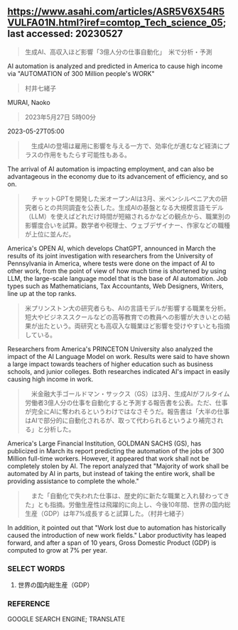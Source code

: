 ## https://www.asahi.com/articles/ASR5V6X54R5VULFA01N.html?iref=comtop_Tech_science_05; last accessed: 20230527

> 生成AI、高収入ほど影響「3億人分の仕事自動化」　米で分析・予測

AI automation is analyzed and predicted in America to cause high income via "AUTOMATION of 300 Million people's WORK"

> 村井七緒子

MURAI, Naoko

> 2023年5月27日 5時00分

2023-05-27T05:00

>　生成AIの登場は雇用に影響を与える一方で、効率化が進むなど経済にプラスの作用をもたらす可能性もある。

The arrival of AI automation is impacting employment, and can also be advantageous in the economy due to its advancement of efficiency, and so on.

>　チャットGPTを開発した米オープンAIは3月、米ペンシルベニア大の研究者らとの共同調査を公表した。生成AIの基盤となる大規模言語モデル（LLM）を使えばどれだけ時間が短縮されるかなどの観点から、職業別の影響度合いを試算。数学者や税理士、ウェブデザイナー、作家などの職種が上位に並んだ。

America's OPEN AI, which develops ChatGPT, announced in March the results of its joint investigation with researchers from the University of Pennsylvania in America, where tests were done on the impact of AI to other work, from the point of view of how much time is shortened by using LLM, the large-scale language model that is the base of AI automation. Job types such as Mathematicians, Tax Accountants, Web Designers, Writers, line up at the top ranks. 

> 米プリンストン大の研究者らも、AIの言語モデルが影響する職業を分析。短大やビジネススクールなどの高等教育での教員への影響が大きいとの結果が出たという。両研究とも高収入な職業ほど影響を受けやすいとも指摘している。

Researchers from America's PRINCETON University also analyzed the impact of the AI Language Model on work. Results were said to have shown a large impact towards teachers of higher education such as business schools, and junior colleges. Both researches indicated AI's impact in easily causing high income in work.

> 　米金融大手ゴールドマン・サックス（GS）は3月、生成AIがフルタイム労働者3億人分の仕事を自動化すると予測する報告書を公表。ただ、仕事が完全にAIに奪われるというわけではなさそうだ。報告書は「大半の仕事はAIで部分的に自動化されるが、取って代わられるというより補完される」と分析した。

America's Large Financial Institution, GOLDMAN SACHS (GS), has publicized in March its report predicting the automation of the jobs of 300 Million full-time workers. However, it appeared that work shall not be completely stolen by AI. The report analyzed that "Majority of work shall be automated by AI in parts, but instead of taking the entire work, shall be providing assistance to complete the whole."

>　また「自動化で失われた仕事は、歴史的に新たな職業と入れ替わってきた」とも指摘。労働生産性は飛躍的に向上し、今後10年間、世界の国内総生産（GDP）は年7%成長すると試算した。（村井七緒子）

In addition, it pointed out that "Work lost due to automation has historically caused the introduction of new work fields." Labor productivity has leaped forward, and after a span of 10 years, Gross Domestic Product (GDP) is computed to grow at 7% per year.

### SELECT WORDS

1) 世界の国内総生産（GDP）

### REFERENCE

GOOGLE SEARCH ENGINE; TRANSLATE
